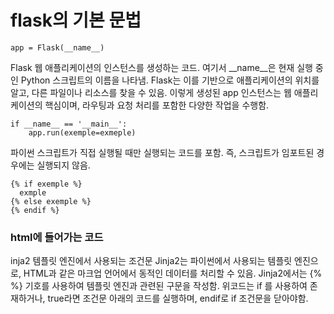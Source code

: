 # flask의 기본 문법

```
app = Flask(__name__)
```
Flask 웹 애플리케이션의 인스턴스를 생성하는 코드. 여기서 __name__은 현재 실행 중인 Python 스크립트의 이름을 나타냄. Flask는 이를 기반으로 애플리케이션의 위치를 알고, 다른 파일이나 리소스를 찾을 수 있음. 이렇게 생성된 app 인스턴스는 웹 애플리케이션의 핵심이며, 라우팅과 요청 처리를 포함한 다양한 작업을 수행함.

```
if __name__ == '__main__':
    app.run(exemple=exmeple)
```
파이썬 스크립트가 직접 실행될 때만 실행되는 코드를 포함. 즉, 스크립트가 임포트된 경우에는 실행되지 않음.

```
{% if exemple %}
  exmple
{% else exemple %}
{% endif %}
```
### html에 들어가는 코드
inja2 템플릿 엔진에서 사용되는 조건문
Jinja2는 파이썬에서 사용되는 템플릿 엔진으로, HTML과 같은 마크업 언어에서 동적인 데이터를 처리할 수 있음. Jinja2에서는 {% %} 기호를 사용하여 템플릿 엔진과 관련된 구문을 작성함.
위코드는 if 를 사용하여 존재하거나, true라면 조건문 아래의 코드를 실행하며, endif로 if 조건문을 닫아야함.
